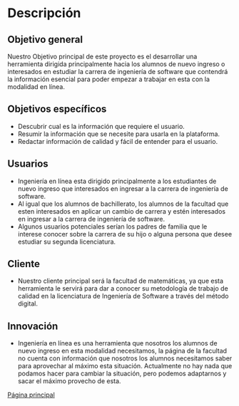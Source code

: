 # Descripción

## Objetivo general
Nuestro Objetivo principal de este proyecto es el desarrollar una herramienta dirigida principalmente hacia los alumnos de nuevo ingreso o interesados en estudiar la carrera de ingeniería de software que contendrá la información esencial para poder empezar a trabajar en esta con la modalidad en línea.

## Objetivos específicos
- Descubrir cual es la información que requiere el usuario.
- Resumir la información que se necesite para usarla en la plataforma.
- Redactar información de calidad y fácil de entender para el usuario.

## Usuarios
- Ingeniería en línea esta dirigido principalmente a los estudiantes de nuevo ingreso que interesados en ingresar a la carrera de ingeniería de software.
- Al igual que los alumnos de bachillerato, los alumnos de la facultad que esten interesados en aplicar un cambio de carrera y estén interesados en ingresar a la carrera de ingeniería de software.
- Algunos usuarios potenciales serían los padres de familia que le interese conocer sobre la carrera de su hijo o alguna persona que desee estudiar su segunda licenciatura.

## Cliente
- Nuestro cliente principal será la facultad de matemáticas, ya que esta herramienta le servirá para dar a conocer su metodología de trabajo de calidad en la licenciatura de Ingeniería de Software a través del método digital.

## Innovación
- Ingeniería en línea es una herramienta que nosotros los alumnos de nuevo ingreso en esta modalidad necesitamos, la página de la facultad no cuenta con información que nosotros los alumnos necesitamos saber para aprovechar al máximo esta situación. Actualmente no hay nada que podamos hacer para cambiar la situación, pero podemos adaptarnos y sacar el máximo provecho de esta.

[Página principal](https://github.com/Equipo-13FIS/Ingenieria-en-linea)
